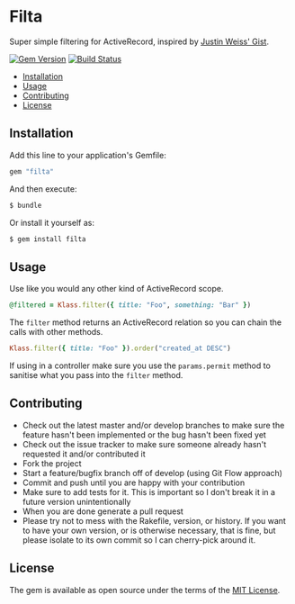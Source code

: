 # Filta

Super simple filtering for ActiveRecord, inspired by [Justin Weiss' Gist](https://gist.github.com/justinweiss/9065666).

[![Gem Version](https://badge.fury.io/rb/filta.svg)](https://badge.fury.io/rb/filta)
[![Build Status](https://secure.travis-ci.org/sleepingstu/filta.png)](http://travis-ci.org/sleepingstu/filta)

<!-- MarkdownTOC -->

- [Installation](#installation)
- [Usage](#usage)
- [Contributing](#contributing)
- [License](#license)

<!-- /MarkdownTOC -->

## Installation

Add this line to your application's Gemfile:

```ruby
gem "filta"
```

And then execute:

```bash
$ bundle
```

Or install it yourself as:

```bash
$ gem install filta
```

## Usage

Use like you would any other kind of ActiveRecord scope.

```ruby
@filtered = Klass.filter({ title: "Foo", something: "Bar" })
```

The `filter` method returns an ActiveRecord relation so you can chain the calls with other methods.

```ruby
Klass.filter({ title: "Foo" }).order("created_at DESC")
```

If using in a controller make sure you use the `params.permit` method to sanitise what you pass into the `filter` method.


## Contributing

* Check out the latest master and/or develop branches to make sure the feature hasn't been implemented or the bug hasn't been fixed yet
* Check out the issue tracker to make sure someone already hasn't requested it and/or contributed it
* Fork the project
* Start a feature/bugfix branch off of develop (using Git Flow approach)
* Commit and push until you are happy with your contribution
* Make sure to add tests for it. This is important so I don't break it in a future version unintentionally
* When you are done generate a pull request
* Please try not to mess with the Rakefile, version, or history. If you want to have your own version, or is otherwise necessary, that is fine, but please isolate to its own commit so I can cherry-pick around it.

## License

The gem is available as open source under the terms of the [MIT License](http://opensource.org/licenses/MIT).
